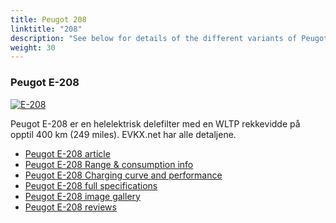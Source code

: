```yaml
---
title: Peugot 208
linktitle: "208"
description: "See below for details of the different variants of Peugot 208"
weight: 30
---
```

### Peugot E-208

<a href="e-208/"><img src="https://media.evkx.net/multimedia/models/peugot/208/e-208/main_1_st.jpg" class="img-fluid" alt="E-208" ></a>

Peugot E-208 er en helelektrisk delefilter med en WLTP rekkevidde på opptil 400 km (249 miles). EVKX.net har alle detaljene. 

- [Peugot E-208 article](e-208/)
- [Peugot E-208 Range & consumption info](e-208/rangeandconsumption)
- [Peugot E-208 Charging curve and performance](e-208/chargingcurve)
- [Peugot E-208 full specifications](e-208/specifications)
- [Peugot E-208 image gallery](e-208/gallery)
- [Peugot E-208 reviews](e-208/reviews)

